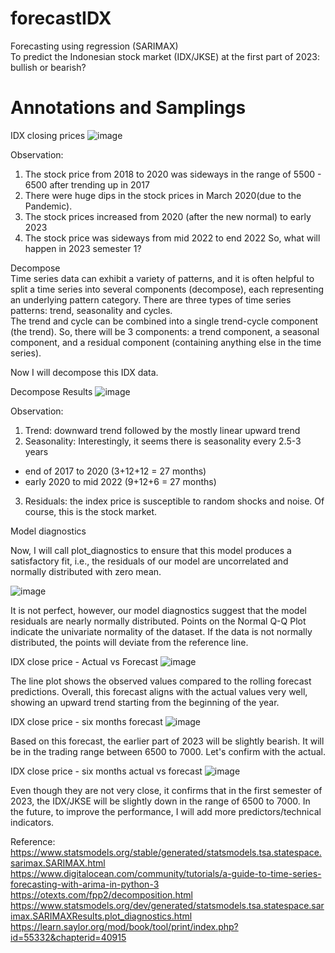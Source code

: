 # forecastIDX
Forecasting using regression (SARIMAX) <br>
To predict the Indonesian stock market (IDX/JKSE) at the first part of 2023: bullish or bearish?
# Annotations and Samplings
IDX closing prices
![image](https://github.com/mahdiwf/forecastIDX/assets/163992115/e70a7fcd-0ea1-4d26-bce8-5bdaae1c7fbc)

Observation:
1) The stock price from 2018 to 2020 was sideways in the range of 5500 - 6500 after trending up in 2017
2) There were huge dips in the stock prices in March 2020(due to the Pandemic).
3) The stock prices increased from 2020 (after the new normal) to early 2023
4) The stock price was sideways from mid 2022 to end 2022
So, what will happen in 2023 semester 1?


Decompose <br>
Time series data can exhibit a variety of patterns, and it is often helpful to split a time series into several components (decompose), each representing an underlying pattern category. There are three types of time series patterns: trend, seasonality and cycles.<br>
The trend and cycle can be combined into a single trend-cycle component (the trend). So, there will be 3 components: a trend component, a seasonal component, and a residual component (containing anything else in the time series). <br>

Now I will decompose this IDX data.

Decompose Results
![image](https://github.com/mahdiwf/forecastIDX/assets/163992115/f732e230-c2e5-40eb-b1aa-85a4950cfea1)

Observation:
1) Trend: downward trend followed by the mostly linear upward trend
2) Seasonality: Interestingly, it seems there is seasonality every 2.5-3 years
 * end of 2017 to 2020 (3+12+12 = 27 months)
 * early 2020 to mid 2022 (9+12+6 = 27 months)
3) Residuals: the index price is susceptible to random shocks and noise. Of course, this is the stock market.

Model diagnostics

Now, I will call plot_diagnostics to ensure that this model produces a satisfactory fit, i.e., the residuals of our model are uncorrelated and normally distributed with zero mean.

![image](https://github.com/mahdiwf/forecastIDX/assets/163992115/ebaf8e06-95d1-42a5-b95e-a6b4e7a6bdcf)

It is not perfect, however, our model diagnostics suggest that the model residuals are nearly normally distributed.
Points on the Normal Q-Q Plot indicate the univariate normality of the dataset. If the data is not normally distributed, the points will deviate from the reference line.

IDX close price - Actual vs Forecast
![image](https://github.com/mahdiwf/forecastIDX/assets/163992115/9b92942c-e84b-4dc0-9b08-51cd2e5f246f)

The line plot shows the observed values compared to the rolling forecast predictions. Overall, this forecast aligns with the actual values very well, showing an upward trend starting from the beginning of the year.

IDX close price - six months forecast
![image](https://github.com/mahdiwf/forecastIDX/assets/163992115/29c8047f-21de-4cb1-9792-5a62c920c5d8)

Based on this forecast, the earlier part of 2023 will be slightly bearish. It will be in the trading range between 6500 to 7000.
Let's confirm with the actual.

IDX close price - six months actual vs forecast
![image](https://github.com/mahdiwf/forecastIDX/assets/163992115/4e8315d8-3208-4180-b455-359c8252dc79)

Even though they are not very close, it confirms that in the first semester of 2023, the IDX/JKSE will be slightly down in the range of 6500 to 7000.<be>
In the future, to improve the performance, I will add more predictors/technical indicators.

Reference:<br>
https://www.statsmodels.org/stable/generated/statsmodels.tsa.statespace.sarimax.SARIMAX.html <br>
https://www.digitalocean.com/community/tutorials/a-guide-to-time-series-forecasting-with-arima-in-python-3 <br>
https://otexts.com/fpp2/decomposition.html <br>
https://www.statsmodels.org/dev/generated/statsmodels.tsa.statespace.sarimax.SARIMAXResults.plot_diagnostics.html <br>
https://learn.saylor.org/mod/book/tool/print/index.php?id=55332&chapterid=40915 <br>
